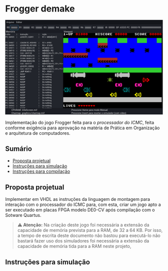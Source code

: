 # Frogger demake

![Captura de tela](screencapture.png)


Implementação do jogo Frogger feita para o *processador do ICMC*, feita conforme exigência para aprovação na matéria de Prática em Organização e arquitetura de computadores.

## Sumário
- [Proposta projetual](#proposta_projetual)
- [Instruções para simulação](#instrucoes_para_simulacao)
- [Instruções para compilação](instrucoes_para_compilacao)

## Proposta projetual
Implementar em VHDL as instruções da linguagem de montagem para interação com o processador do ICMC para, com esta, criar um jogo apto a ser executado em placas FPGA modelo DE0-CV após compilação com o Sotware Quartus.

> **⚠ Atenção:** Na criação deste jogo foi necessária a extensão da capacidade de memória prevista para a RAM, de 32 a 64 KB. Por isso, a tempo de escrita deste documento não bastou  para executá-lo não bastará fazer uso dos simuladores  foi necessária a extensão da capacidade de memória tida para a RAM neste projeto,


## Instruções para simulação
